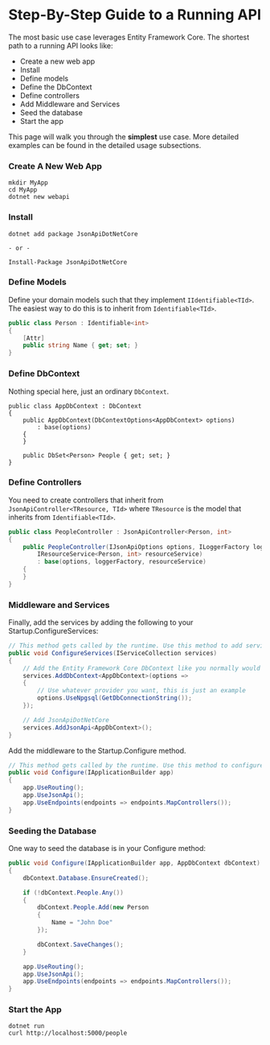 # Step-By-Step Guide to a Running API

The most basic use case leverages Entity Framework Core.
The shortest path to a running API looks like:

- Create a new web app
- Install
- Define models
- Define the DbContext
- Define controllers
- Add Middleware and Services
- Seed the database
- Start the app

This page will walk you through the **simplest** use case. More detailed examples can be found in the detailed usage subsections.

### Create A New Web App

```
mkdir MyApp
cd MyApp
dotnet new webapi
```

### Install

```
dotnet add package JsonApiDotNetCore

- or -

Install-Package JsonApiDotNetCore
```

### Define Models

Define your domain models such that they implement `IIdentifiable<TId>`.
The easiest way to do this is to inherit from `Identifiable<TId>`.

```c#
public class Person : Identifiable<int>
{
    [Attr]
    public string Name { get; set; }
}
```

### Define DbContext

Nothing special here, just an ordinary `DbContext`.

```
public class AppDbContext : DbContext
{
    public AppDbContext(DbContextOptions<AppDbContext> options)
        : base(options)
    {
    }

    public DbSet<Person> People { get; set; }
}
```

### Define Controllers

You need to create controllers that inherit from `JsonApiController<TResource, TId>`
where `TResource` is the model that inherits from `Identifiable<TId>`.

```c#
public class PeopleController : JsonApiController<Person, int>
{
    public PeopleController(IJsonApiOptions options, ILoggerFactory loggerFactory,
        IResourceService<Person, int> resourceService)
        : base(options, loggerFactory, resourceService)
    {
    }
}
```

### Middleware and Services

Finally, add the services by adding the following to your Startup.ConfigureServices:

```c#
// This method gets called by the runtime. Use this method to add services to the container.
public void ConfigureServices(IServiceCollection services)
{
    // Add the Entity Framework Core DbContext like you normally would
    services.AddDbContext<AppDbContext>(options =>
    {
        // Use whatever provider you want, this is just an example
        options.UseNpgsql(GetDbConnectionString());
    });

    // Add JsonApiDotNetCore
    services.AddJsonApi<AppDbContext>();
}
```

Add the middleware to the Startup.Configure method.

```c#
// This method gets called by the runtime. Use this method to configure the HTTP request pipeline.
public void Configure(IApplicationBuilder app)
{
    app.UseRouting();
    app.UseJsonApi();
    app.UseEndpoints(endpoints => endpoints.MapControllers());
}
```

### Seeding the Database

One way to seed the database is in your Configure method:

```c#
public void Configure(IApplicationBuilder app, AppDbContext dbContext)
{
    dbContext.Database.EnsureCreated();

    if (!dbContext.People.Any())
    {
        dbContext.People.Add(new Person
        {
            Name = "John Doe"
        });

        dbContext.SaveChanges();
    }

    app.UseRouting();
    app.UseJsonApi();
    app.UseEndpoints(endpoints => endpoints.MapControllers());
}
```

### Start the App

```
dotnet run
curl http://localhost:5000/people
```
